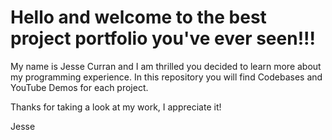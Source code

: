 
# Hello and welcome to the best project portfolio you've ever seen!!!

My name is Jesse Curran and I am thrilled you decided to learn more about my programming experience.
In this repository you will find Codebases and YouTube Demos for each project.

Thanks for taking a look at my work, I appreciate it!

Jesse
